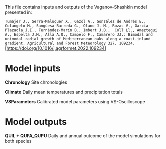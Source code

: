 This file contains inputs and outputs of the Vaganov-Shashkin model presented in:

```Tumajer J., Serra-Maluquer X., Gazol A., González de Andrés E., Colangelo M., Sangüesa-Barreda G., Olano J. M., Rozas V., García-Plazaola J.I., Fernández-Marín B., Imbert J.B.,  Coll Ll., Ameztegui A., Espelta J.M., Alla A.Q., Campelo F., Camarero JJ.: Bimodal and unimodal radial growth of Mediterranean oaks along a coast-inland gradient. Agricultural and Forest Meteorology 327, 109234. ``` [https://doi.org/10.1016/j.agrformet.2022.109234]

# Model inputs
**Chronology**
Site chronologies

**Climate**
Daily mean temperatures and precipitation totals

**VSParameters**
Calibrated model parameters using VS-Oscilloscope

# Model outputs
**QUIL + QUFA_QUPU**
Daily and annual outcome of the model simulations for both species
